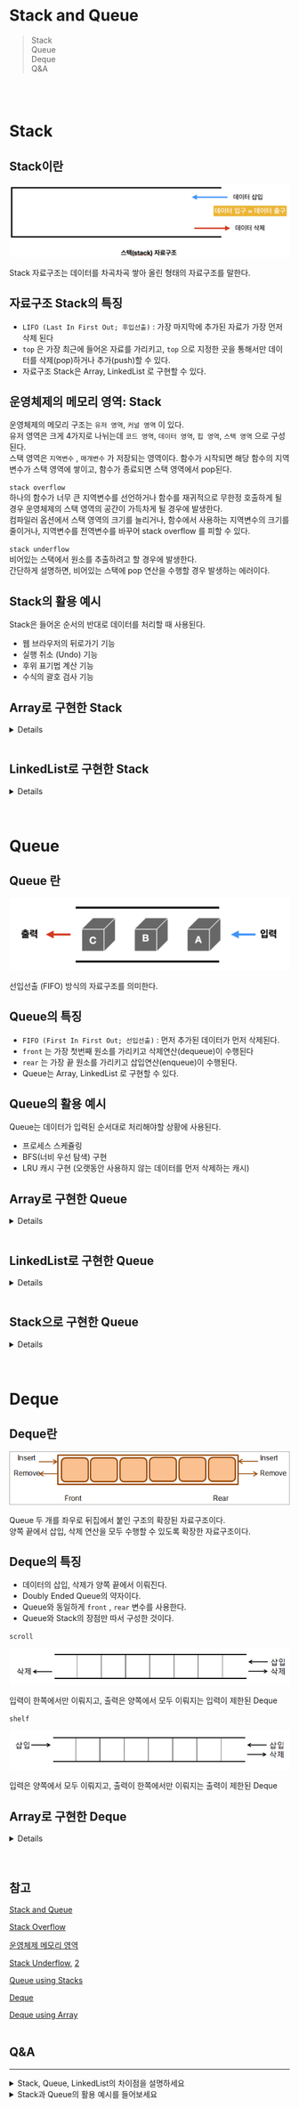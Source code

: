 # Stack and Queue

> Stack  
> Queue  
> Deque  
> Q&A   

<br>
<br>

# Stack

## Stack이란

![Untitled](img/StackAndQueue/Untitled.png)

Stack 자료구조는 데이터를 차곡차곡 쌓아 올린 형태의 자료구조를 말한다.

## 자료구조 Stack의 특징

- `LIFO (Last In First Out; 후입선출)` : 가장 마지막에 추가된 자료가 가장 먼저 삭제 된다
- `top` 은 가장 최근에 들어온 자료를 가리키고, `top` 으로 지정한 곳을 통해서만 데이터를 삭제(pop)하거나 추가(push)할 수 있다.
- 자료구조 Stack은 Array, LinkedList 로 구현할 수 있다.

## 운영체제의 메모리 영역: Stack

운영체제의 메모리 구조는 `유저 영역`, `커널 영역` 이 있다.  
유저 영역은 크게 4가지로 나뉘는데 `코드 영역`, `데이터 영역`, `힙 영역`, `스택 영역` 으로 구성된다.  
스택 영역은 `지역변수` , `매개변수` 가 저장되는 영역이다. 함수가 시작되면 해당 함수의 지역변수가 스택 영역에 쌓이고, 함수가 종료되면 스택 영역에서 pop된다.

`stack overflow`   
하나의 함수가 너무 큰 지역변수를 선언하거나 함수를 재귀적으로 무한정 호출하게 될 경우 운영체제의 스택 영역의 공간이 가득차게 될 경우에 발생한다.   
컴파일러 옵션에서 스택 영역의 크기를 늘리거나, 함수에서 사용하는 지역변수의 크기를 줄이거나, 지역변수를 전역변수를 바꾸어 stack overflow 를 피할 수 있다.

`stack underflow`  
비어있는 스택에서 원소를 추출하려고 할 경우에 발생한다.  
간단하게 설명하면, 비어있는 스택에 pop 연산을 수행할 경우 발생하는 에러이다.

## Stack의 활용 예시

Stack은 들어온 순서의 반대로 데이터를 처리할 때 사용된다. 

- 웹 브라우저의 뒤로가기 기능
- 실행 취소 (Undo) 기능
- 후위 표기법 계산 기능
- 수식의 괄호 검사 기능

## Array로 구현한 Stack
<details>

```java
import java.util.EmptyStackException;

public class StackArray {

    int top;
    int size;
    int[] stack;

    public StackArray(int size) {
        this.size = size;
        stack = new int[size];
        top = -1;
    }

    public void push(int item) {
        if (top >= size) {
            throw new StackOverflowError();
        }

        stack[top++] = item;
    }

    public int pop() {
        if (top == 0) {
            throw new EmptyStackException();
        }
        int data = stack[top];
        stack[top--] = 0;
        return data;
    }

    public int search(int target) {
        for (int i = 0; i < top; i++) {
            if (stack[i] == target) {
                return i;
            }
        }
        return -1;
    }
}
```
</details>
<br>


## LinkedList로 구현한 Stack
<details>

```java
import java.util.EmptyStackException;

public class StackLinked {
    public static void main(String[] args) {
        StackLinked stack = new StackLinked();
        for (int i = 0; i < 10; i++) {
            stack.push(i);
        }

        stack.display(); // 9-> 8-> 7-> 6-> 5-> 4-> 3-> 2-> 1-> 0->
        System.out.println(stack.pop()); // 9
        stack.display(); // 8-> 7-> 6-> 5-> 4-> 3-> 2-> 1-> 0->
    }

    private Node top;

    public StackLinked() {
        top = null;
    }

    public boolean isEmpty() {
        return top == null;
    }

    public void push(int item) {
        Node node = new Node(item);
        node.next = top; // 연결
        top = node; // top은 Stack의 가장 최근에 들어온 데이터를 가리킨다.
    }

    public int pop() {
        if (top == null) {
            throw new EmptyStackException();
        }

        Node node = top;
        top = top.next;
        return node.item;
    }

    public int search(int target) {
        int id = 0;
        Node temp = top;

        while (temp != null) {
            if (temp.item == target) {
                return id;
            }

            temp = temp.next;
            id++;
        }

        return -1;
    }

    public void display() {
        if (top == null) {
            throw new EmptyStackException();
        }

        Node temp = top;
        while (temp != null) {
            System.out.print(temp.item + "-> ");
            temp = temp.next;
        }
        System.out.println();
    }

    public class Node {
        private int item;
        private Node next;

        public Node(int item) {
            this.item = item;
            next = null;
        }
    }
}
```
</details>
<br>
<br>

# Queue


## Queue 란

![Untitled](img/StackAndQueue/Untitled%201.png)

선입선출 (FIFO) 방식의 자료구조를 의미한다.

## Queue의 특징

- `FIFO (First In First Out; 선입선출)` : 먼저 추가된 데이터가 먼저 삭제된다.
- `front` 는 가장 첫번째 원소를 가리키고 삭제연산(dequeue)이 수행된다
- `rear` 는 가장 끝 원소를 가리키고 삽입연산(enqueue)이 수행된다.
- Queue는 Array, LinkedList 로 구현할 수 있다.

## Queue의 활용 예시

Queue는 데이터가 입력된 순서대로 처리해야할 상황에 사용된다.

- 프로세스 스케쥴링
- BFS(너비 우선 탐색) 구현
- LRU 캐시 구현 (오랫동안 사용하지 않는 데이터를 먼저 삭제하는 캐시)

## Array로 구현한 Queue
<details>

```java
public class QueueArray {
    int front;
    int rear;
    int[] queue;

    public QueueArray(int size) {
        queue = new int[size];
        front = rear = 0;
    }

    public boolean isEmpty() {
        return front == rear;
    }

    public boolean isFull() {
        return rear == queue.length - 1;
    }

    public void enqueue(int item) {
        if (isFull()) {
            System.out.println("queue is full");
            return;
        }

        queue[rear++] = item;
    }

    public int dequeue() {
        if (isEmpty()) {
            System.out.println("queue is empty");
            return -1;
        }
        int data = queue[front];
        // 모든 원소를 한칸 앞으로 이동시킨다.
        for (int i = 0; i < rear - 1; i++) {
            queue[i] = queue[i + 1];
        }
        if (rear < queue.length) {
            queue[rear] = 0;
        }
        rear--;

        return data;
    }

    public void display() {
        if (isFull()) {
            System.out.println("queue is empty");
            return;
        }

        for (int i = front; i < rear; i++) {
            System.out.print(queue[i] + " <- ");
        }
        System.out.println();
    }
}
```
</details>
<br>


## LinkedList로 구현한 Queue
<details>

```java
public class QueueLinked {

    public static void main(String[] args) {
        QueueLinked queue = new QueueLinked();
        for (int i = 0; i < 10; i++) {
            queue.enqueue(i);
        }
        queue.display(); // 0 - 1 - 2 - 3 - 4 - 5 - 6 - 7 - 8 - 9 -
        for (int i = 0; i < 5; i++) {
            queue.dequeue();
        }
        queue.display(); // 5 - 6 - 7 - 8 - 9 -
    }

    Node front, rear;

    public QueueLinked() {
        front = rear = null;
    }

    public boolean isEmpty() {
        return front == null && rear == null;
    }

    public void enqueue(int item) {
        Node node = new Node(item);
        if (isEmpty()) {
            front = rear = node;
        } else {
            rear.next = node;
            rear = node;
        }
    }

    public int dequeue() {
        if (isEmpty()) {
            System.out.println("queue is empty");
            return -1;
        }

        int data = front.item;
        front = front.next;

        if (front == null) {
            rear = null;
        }

        return data;
    }

    public void display() {
        if (isEmpty()) {
            System.out.println("queue is empty");
            return;
        }

        Node node = front;
        while (node != null) {
            System.out.print(node.item + " - ");
            node = node.next;
        }
        System.out.println();
    }

    public class Node {
        private int item;
        private Node next;

        public Node(int item) {
            this.item = item;
            next = null;
        }
    }
}
```
</details>
<br>

## Stack으로 구현한 Queue
<details>

```java
import java.util.Stack;

public class QueueWithStack {

    private Stack<Integer> s1 = new Stack<>();
    private Stack<Integer> s2 = new Stack<>();

    public void enqueue(int item) {
        while (!s1.empty()) {
            s2.push(s1.pop());
        }

        s1.push(item);

        while (!s2.empty()) {
            s1.push(s2.pop());
        }
    }

    public int dequeue() {
        if (s1.empty()){
            System.out.println("queue is empty");
            return -1;
        }

        return s1.pop();
    }
}
```
</details>
<br>
<br>

# Deque


## Deque란

![Untitled](img/StackAndQueue/Untitled%202.png)

Queue 두 개를 좌우로 뒤집에서 붙인 구조의 확장된 자료구조이다.  
양쪽 끝에서 삽입, 삭제 연산을 모두 수행할 수 있도록 확장한 자료구조이다.

## Deque의 특징

- 데이터의 삽입, 삭제가 양쪽 끝에서 이뤄진다.
- Doubly Ended Queue의 약자이다.
- Queue와 동일하게 `front` , `rear` 변수를 사용한다.
- Queue와 Stack의 장점만 따서 구성한 것이다.

`scroll`

![Untitled](img/StackAndQueue/Untitled%203.png)

입력이 한쪽에서만 이뤄지고, 출력은 양쪽에서 모두 이뤄지는 입력이 제한된 Deque

`shelf`

![Untitled](img/StackAndQueue/Untitled%204.png)

입력은 양쪽에서 모두 이뤄지고, 출력이 한쪽에서만 이뤄지는 출력이 제한된 Deque

## Array로 구현한 Deque
<details>

```java
public class DequeWithArray {

    public static void main(String[] args) {
        DequeWithArray deque = new DequeWithArray(20);
        for (int i = 1; i <= 5; i++) {
            deque.insertFront(i);
        }
        deque.display(); // 5 4 3 2 1
        for (int i = 1; i <= 5; i++) {
            deque.insertRear(-i);
        }
        deque.display(); // 5 4 3 2 1 -1 -2 -3 -4 -5
    }

    private int arr[];
    private int front;
    private int rear;
    private int size;

    public DequeWithArray(int size) {
        arr = new int[100];
        front = -1;
        rear = 0;
        this.size = size;
    }

    public boolean isFull() {
        return ((front == 0 && rear == size - 1) || front == rear + 1);
    }

    public boolean isEmpty() {
        return front == -1;
    }

    public void insertFront(int item) {
        if (isFull()) {
            System.out.println("overflow");
            return;
        }

        if (front == -1) {
            front = rear = 0;
        } else if (front == 0) {
            front = size - 1;
        } else {
            front--;
        }

        arr[front] = item;
    }

    public void insertRear(int item) {
        if (isFull()) {
            System.out.println("overflow");
            return;
        }

        if (front == -1) {
            front = rear = 0;
        } else if (rear == size - 1) {
            rear = 0;
        } else {
            rear++;
        }

        arr[rear] = item;
    }

    public int deleteFront() {
        if (isEmpty()) {
            System.out.println("queue underflow");
            return -1;
        }
        int data = arr[front];
        if (front == rear) {
            front = rear = -1;
        } else if (front == size - 1) {
            front = 0;
        } else {
            front++;
        }

        return data;
    }

    public int deleteRear() {
        if (isEmpty()) {
            System.out.println("queue underflow");
            return -1;
        }

        int data = arr[rear];
        if (front == -1) {
            front = rear = -1;
        } else if (rear == 0) {
            rear = size - 1;
        } else {
            rear--;
        }
        return data;
    }

    public void display() {
        if (isEmpty()) {
            System.out.println("queue is empty");
            return;
        }

        if (front < rear) {
            for (int i = front; i <= rear; i++) {
                System.out.print(arr[i] + " ");
            }
            System.out.println();
        } else {
            for (int i = front; i < size; i++) {
                System.out.print(arr[i] + " ");
            }
            for (int i = 0; i <= rear; i++) {
                System.out.print(arr[i] + " ");
            }
            System.out.println();
        }
    }
}
```
</details>
<br>
<br>

## 참고

[Stack and Queue](https://devuna.tistory.com/22)

[Stack Overflow](https://keepdev.tistory.com/21)

[운영체제 메모리 영역](https://webstone.tistory.com/96)

[Stack Underflow](https://www.quora.com/What-is-stack-underflow), [2](https://www.codegrepper.com/code-examples/whatever/stack+underflow)

[Queue using Stacks](https://www.geeksforgeeks.org/queue-using-stacks/)

[Deque](https://power-overwhelming.tistory.com/30)

[Deque using Array](https://www.includehelp.com/ds/implementation-of-deque-using-array.aspx)
<br>
<br>

## Q&A

---
<details>
<summary>Stack, Queue, LinkedList의 차이점을 설명하세요</summary>
Stack은 먼저 들어간 데이터가 가장 늦게 나오는 LIFO 구조입니다.  
Queue는 먼저 들어간 데이터가 먼저 나오는 FIFO 구조입니다.  
LinkedList는 각각의 데이터가 그 다음 데이터를 가리키는 하나의 참조만 갖는 구조입니다.
</details>
    
<details>
<summary>Stack과 Queue의 활용 예시를 들어보세요</summary>
</details>    